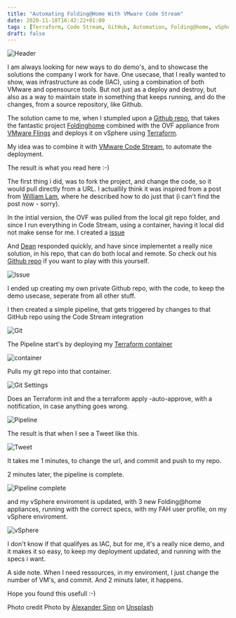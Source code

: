 ```yaml
---
title: "Automating Folding@Home With VMware Code Stream"
date: 2020-11-18T16:42:22+01:00
tags : [Terraform, Code Stream, GitHub, Automation, Folding@home, vSphere]
draft: false
---
```

![Header](/img/automating-fah-with-cs/top_picture.jpg)

I am always looking for new ways to do demo's, and to showcase the solutions the company I work for have. 
One usecase, that I really wanted to show, was infrastructure as code (IAC), using a combination of both VMware and opensource tools.
But not just as a deploy and destroy, but also as a way to maintain state in something that keeps running, and do the changes, from a source repository, like Github.

The solution came to me, when I stumpled upon a [Github repo](https://github.com/saintdle/Terraform), that takes the fantastic project [Foldinghome](https://foldingathome.org) combined with the OVF appliance from [VMware Flings](https://flings.vmware.com/vmware-appliance-for-folding-home) and deploys it on vSphere using [Terraform](https://www.terraform.io).

My idea was to combine it with [VMware Code Stream](https://cloud.vmware.com/code-stream), to automate the deployment.

The result is what you read here :-) 

The first thing i did, was to fork the project, and change the code, so it would pull directly from a URL. I actuallily think it was inspired from a post from [William Lam](https://twitter.com/lamw), where he described how to do just that (i can't find the post now - sorry). 

In the intial version, the OVF was pulled from the local git repo folder, and since I run everything in Code Stream, using a container, having it local did not make sense for me. 
I created a [issue](ttps://github.com/saintdle/Terraform/pull/1#issuecomment-723975191)

And [Dean](https://twitter.com/saintdle) responded quickly, and have since implementet a really nice solution, in his repo, that can do both local and remote. So check out his [Github repo](https://github.com/saintdle/Terraform) if you want to play with this yourself.

![Issue](/img/automating-fah-with-cs/github_issue.png)

I ended up creating my own private Github repo, with the code, to keep the demo usecase, seperate from all other stuff. 

I then created a simple pipeline, that gets triggered by changes to that GitHub repo using the Code Stream integration

![Git](/img/automating-fah-with-cs/cs_git_webhook.png)

The Pipeline start's by deploying my [Terraform container](https://hub.docker.com/r/robertjensen/terraform)

![container](/img/automating-fah-with-cs/cs_docker_setting.png)

Pulls my git repo into that container.

![Git Settings](/img/automating-fah-with-cs/cs_git_settings.png)

Does an Terraform init and the a terraform apply -auto-approve, with a notification, in case anything goes wrong.

![Pipeline](/img/automating-fah-with-cs/cs_pipeline.png)

The result is that when I see a Tweet like this.

![Tweet](/img/automating-fah-with-cs/tweet.png)

It takes me 1 minutes, to change the url, and commit and push to my repo.

2 minutes later, the pipeline is complete.

![Pipeline complete](/img/automating-fah-with-cs/cs_pipeline_complete.png)

and my vSphere enviroment is updated, with 3 new Folding@home appliances, running with the correct specs, with my FAH user profile, on my vSphere enviroment.

![vSphere](/img/automating-fah-with-cs/vsphere.png)

I don't know if that qualifyes as IAC, but for me, it's a really nice demo, and it makes it so easy, to keep my deployment updated, and running with the specs i want.

A side note. When I need ressources, in my enviroment, I just change the number of VM's, and commit. And 2 minuts later, it happens. 

Hope you found this usefull :-) 



Photo credit
<span>Photo by <a href="https://unsplash.com/@swimstaralex?utm_source=unsplash&amp;utm_medium=referral&amp;utm_content=creditCopyText">Alexander Sinn</a> on <a href="https://unsplash.com/s/photos/code?utm_source=unsplash&amp;utm_medium=referral&amp;utm_content=creditCopyText">Unsplash</a></span>
